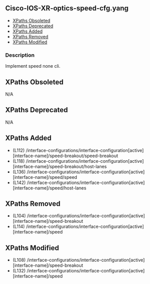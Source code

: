 ## Cisco-IOS-XR-optics-speed-cfg.yang

- [XPaths Obsoleted](#xpaths-obsoleted)
- [XPaths Deprecated](#xpaths-deprecated)
- [XPaths Added](#xpaths-added)
- [XPaths Removed](#xpaths-removed)
- [XPaths Modified](#xpaths-modified)

### Description

Implement speed none cli.

## XPaths Obsoleted

N/A

## XPaths Deprecated

N/A

## XPaths Added

- (L112)	/interface-configurations/interface-configuration[active][interface-name]/speed-breakout/speed-breakout
- (L118)	/interface-configurations/interface-configuration[active][interface-name]/speed-breakout/host-lanes
- (L136)	/interface-configurations/interface-configuration[active][interface-name]/speed/speed
- (L142)	/interface-configurations/interface-configuration[active][interface-name]/speed/host-lanes

## XPaths Removed

- (L104)	/interface-configurations/interface-configuration[active][interface-name]/speed-breakout
- (L114)	/interface-configurations/interface-configuration[active][interface-name]/speed

## XPaths Modified

- (L108)	/interface-configurations/interface-configuration[active][interface-name]/speed-breakout
- (L132)	/interface-configurations/interface-configuration[active][interface-name]/speed

